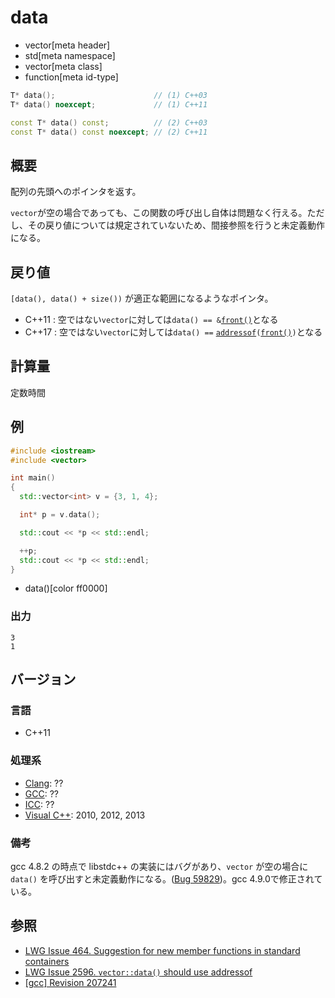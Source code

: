 # data
* vector[meta header]
* std[meta namespace]
* vector[meta class]
* function[meta id-type]

```cpp
T* data();                      // (1) C++03
T* data() noexcept;             // (1) C++11

const T* data() const;          // (2) C++03
const T* data() const noexcept; // (2) C++11
```

## 概要
配列の先頭へのポインタを返す。

`vector`が空の場合であっても、この関数の呼び出し自体は問題なく行える。ただし、その戻り値については規定されていないため、間接参照を行うと未定義動作になる。


## 戻り値
`[data(), data() + size())` が適正な範囲になるようなポインタ。

- C++11 : 空ではない`vector`に対しては`data() == &`[`front()`](front.md)となる
- C++17 : 空ではない`vector`に対しては`data() ==` [`addressof`](/reference/memory/addressof.md)`(`[`front()`](front.md)`)`となる


## 計算量
定数時間


## 例
```cpp example
#include <iostream>
#include <vector>

int main()
{
  std::vector<int> v = {3, 1, 4};

  int* p = v.data();

  std::cout << *p << std::endl;

  ++p;
  std::cout << *p << std::endl;
}
```
* data()[color ff0000]

### 出力
```
3
1
```

## バージョン
### 言語
- C++11

### 処理系
- [Clang](/implementation.md#clang): ??
- [GCC](/implementation.md#gcc): ??
- [ICC](/implementation.md#icc): ??
- [Visual C++](/implementation.md#visual_cpp): 2010, 2012, 2013


### 備考
gcc 4.8.2 の時点で libstdc++ の実装にはバグがあり、`vector` が空の場合に `data()` を呼び出すと未定義動作になる。([Bug 59829](https://gcc.gnu.org/bugzilla/show_bug.cgi?id=59829))。gcc 4.9.0で修正されている。


## 参照
- [LWG Issue 464. Suggestion for new member functions in standard containers](https://wg21.cmeerw.net/lwg/issue464)
- [LWG Issue 2596. `vector::data()` should use addressof](https://wg21.cmeerw.net/lwg/issue2596)
- [[gcc] Revision 207241](https://gcc.gnu.org/viewcvs/gcc?view=revision&revision=207241)
